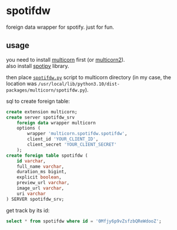 # spotifdw
foreign data wrapper for spotify. just for fun.

## usage
you need to install [multicorn](https://github.com/Segfault-Inc/Multicorn) first (or [multicorn2](https://github.com/pgsql-io/multicorn2)).  
also install [spotipy](https://github.com/spotipy-dev/spotipy) library.

then place [`spotifdw.py`](https://github.com/grand0/spotifdw/blob/master/spotifdw.py) script to multicorn directory (in my case, the location was `/usr/local/lib/python3.10/dist-packages/multicorn/spotifdw.py`).

sql to create foreign table:
```sql
create extension multicorn;
create server spotifdw_srv
	foreign data wrapper multicorn
	options (
		wrapper 'multicorn.spotifdw.spotifdw',
		client_id 'YOUR_CLIENT_ID',
		client_secret 'YOUR_CLIENT_SECRET'
	);
create foreign table spotifdw (
	id varchar,
	full_name varchar,
	duration_ms bigint,
	explicit boolean,
	preview_url varchar,
	image_url varchar,
	uri varchar
) SERVER spotifdw_srv;
```

get track by its id:
```sql
select * from spotifdw where id = '0Mfjy6p9vZsfzbQReWdooZ';
```
